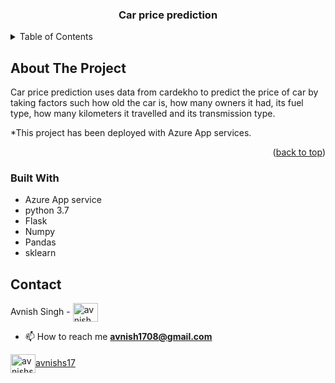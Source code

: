 
<div id="top"></div>

<div align="center">
  <h3 align="center">Car price prediction</h3>
</div>

<!-- TABLE OF CONTENTS -->
<details>
  <summary>Table of Contents</summary>
  <ol>
    <li>
      <a href="#about-the-project">About The Project</a>
      <ul>
        <li><a href="#built-with">Built With</a></li>
      </ul>
    </li>
    <li><a href="#contact">Contact</a></li>
  </ol>
</details>

<!-- ABOUT THE PROJECT -->
## About The Project

Car price prediction uses data from cardekho to predict the price of car by taking factors such how old the car is, 
how many owners it had, its fuel type, how many kilometers it travelled and its transmission type.

*This project has been deployed with Azure App services.

<p align="right">(<a href="#top">back to top</a>)</p>

### Built With

* Azure App service
* python 3.7
* Flask
* Numpy
* Pandas
* sklearn

<!-- CONTACT -->
## Contact

Avnish Singh - <a href="https://twitter.com/avnish__21" target="blank"><img align="center" src="https://raw.githubusercontent.com/rahuldkjain/github-profile-readme-generator/master/src/images/icons/Social/twitter.svg" alt="avnish__21" height="30" width="40" /></a>



- 📫 How to reach me **avnish1708@gmail.com**

<a href="https://linkedin.com/in/avnishs17" target="blank"><img align="center" src="https://raw.githubusercontent.com/rahuldkjain/github-profile-readme-generator/master/src/images/icons/Social/linked-in-alt.svg" alt="avnishs17" height="30" width="40" />avnishs17</a>





